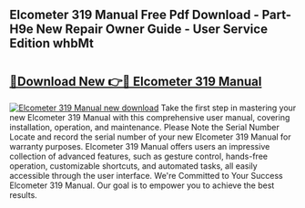 ## Elcometer 319 Manual Free Pdf Download - Part-H9e New Repair Owner Guide - User Service Edition whbMt

# <h2><a href="http://bc22605.oget.top/?id=Elcometer+319+Manual">🔗Download New 👉🔴 Elcometer 319 Manual</a></h2>

[![Elcometer 319 Manual new download](https://i.imgur.com/5g1atiW.png)](http://bc22605.oget.top/?id=Elcometer+319+Manual)
Take the first step in mastering your new Elcometer 319 Manual with this comprehensive user manual, covering installation, operation, and maintenance. Please Note the Serial Number Locate and record the serial number of your new Elcometer 319 Manual for warranty purposes. Elcometer 319 Manual offers users an impressive collection of advanced features, such as gesture control, hands-free operation, customizable shortcuts, and automated tasks, all easily accessible through the user interface. We're Committed to Your Success Elcometer 319 Manual. Our goal is to empower you to achieve the best results.
